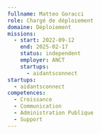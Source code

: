 ```yaml
---
fullname: Matteo Goracci
role: Chargé de déploiement
domaine: Déploiement
missions:
  - start: 2022-09-12
    end: 2025-02-17
    status: independent
    employer: ANCT
    startups:
      - aidantsconnect
startups:
  - aidantsconnect
competences:
  - Croissance
  - Communication
  - Administration Publique
  - Support
---
```

